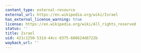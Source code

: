 ```yaml
---
content_type: external-resource
external_url: https://en.wikipedia.org/wiki/Israel
has_external_license_warning: true
license: https://en.wikipedia.org/wiki/All_rights_reserved
status: ''
title: Israel
uid: 421c1250-531d-44cc-8375-686624d6722b
wayback_url: ''
---
```


